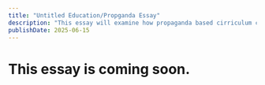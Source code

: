 ```yaml
---
title: "Untitled Education/Propganda Essay"
description: "This essay will examine how propaganda based cirriculum changes have always taken place. Two noteworthy recent examples include India, after the recent clash with Pakistan. Has the modern cirriculum been in decline since it's invention? What can be done to create a cirriclum that's transparent, and honest in it's presentation of information."
publishDate: 2025-06-15
---
```

# This essay is coming soon.